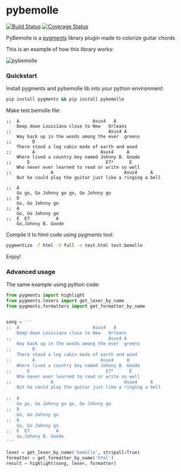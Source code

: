 # pybemolle
[![Build Status](https://travis-ci.org/ihor-nahuliak/pybemolle.svg?branch=master)](https://travis-ci.org/ihor-nahuliak/pybemolle)
[![Coverage Status](https://coveralls.io/repos/github/ihor-nahuliak/pybemolle/badge.svg)](https://coveralls.io/github/ihor-nahuliak/pybemolle)

PyBemolle is a [pygments](http://pygments.org/) library plugin made to colorize guitar chords

This is an example of how this library works:

![pybemolle](pybemolle.png "pybemolle")

### Quickstart

Install pygments and pybemolle lib into your python environment:

```bash
pip install pygments && pip install pybemolle
```

Make test.bemolle file:

```bemolle
;;  A                            Asus4   A
    Deep down Louisiana close to New   Orleans
;;                                     Asus4 A
    Way back up in the woods among the ever  greens
;;        D
    There stood a log cabin made of earth and wood
;;        A                         Asus4     A
    Where lived a country boy named Johnny B. Goode
;;      E                             E7*      E
    Who never ever learned to read or write so well
;;               A                           Asus4     A
    But he could play the guitar just like a ringing a bell
 
;;  A
    Go go, Go Johnny go go, Go Johnny go
;;  D
    Go, Go Johnny go
;;  A
    Go, Go Johnny go
;;  E  E7          A
    Go,Johnny B. Goode
```

Compile it to html code using pygments tool:

```bash
pygmentize -f html -O full -o test.html test.bemolle
```

Enjoy!


### Advanced usage

The same example using python code:

```python
from pygments import highlight
from pygments.lexers import get_lexer_by_name
from pygments.formatters import get_formatter_by_name


song = '''
;;  A                            Asus4   A
    Deep down Louisiana close to New   Orleans
;;                                     Asus4 A
    Way back up in the woods among the ever  greens
;;        D
    There stood a log cabin made of earth and wood
;;        A                         Asus4     A
    Where lived a country boy named Johnny B. Goode
;;      E                             E7*      E
    Who never ever learned to read or write so well
;;               A                           Asus4     A
    But he could play the guitar just like a ringing a bell
 
;;  A
    Go go, Go Johnny go go, Go Johnny go
;;  D
    Go, Go Johnny go
;;  A
    Go, Go Johnny go
;;  E  E7          A
    Go,Johnny B. Goode
'''

lexer = get_lexer_by_name('bemolle', stripall=True)
formatter = get_formatter_by_name('html')
result = highlight(song, lexer, formatter)
```
